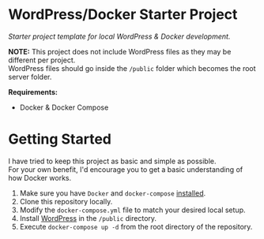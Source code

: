 # WordPress/Docker Starter Project

*Starter project template for local WordPress &amp; Docker development.*

**NOTE:** This project does not include WordPress files as they may be different per project. \
WordPress files should go inside the `/public` folder which becomes the root server folder.

**Requirements:**
- Docker &amp; Docker Compose

# Getting Started

I have tried to keep this project as basic and simple as possible. \
For your own benefit, I'd encourage you to get a basic understanding of how Docker works.

1. Make sure you have `Docker` and `docker-compose` [installed](https://www.docker.com/community-edition#/download).
2. Clone this repository locally.
3. Modify the `docker-compose.yml` file to match your desired local setup.
5. Install [WordPress](https://wordpress.org/) in the `/public` directory.
4. Execute `docker-compose up -d` from the root directory of the repository.

